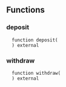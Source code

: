 


## Functions
### deposit
```solidity
  function deposit(
  ) external
```




### withdraw
```solidity
  function withdraw(
  ) external
```




